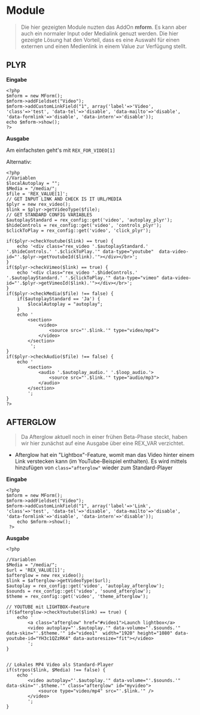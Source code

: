 # Module

> Die hier gezeigten Module nuzten das AddOn **mform**. Es kann aber auch ein normaler Input oder Medialink genuzt werden. Die hier gezeigte Lösung hat den Vorteil, dass es eine Auswahl für einen externen und einen Medienlink in einem Value zur Verfügung stellt. 


## PLYR

**Eingabe**
```
<?php
$mform = new MForm();
$mform->addFieldset("Video");
$mform->addCustomLinkField("1", array('label'=>'Video', 'class'=>'test', 'data-tel'=>'disable', 'data-mailto'=>'disable', 'data-formlink'=>'disable', 'data-intern'=>'disable'));
echo $mform->show();
?>
```
**Ausgabe**

Am einfachsten geht's mit `REX_FOR_VIDEO[1]`

Alternativ:

```
<?php
//Variablen
$localAutoplay = "";
$Media = "/media/";
$file = 'REX_VALUE[1]';
// GET INPUT LINK AND CHECK IS IT URL/MEDIA
$plyr = new rex_video();
$link = $plyr->getVideoType($file);
// GET STANDARD CONFIG VARIABLES
$autoplayStandard = rex_config::get('video', 'autoplay_plyr');
$hideControls = rex_config::get('video', 'controls_plyr');
$clickToPlay = rex_config::get('video', 'click_plyr');

if($plyr->checkYoutube($link) == true) {
    echo '<div class="rex_video '.$autoplayStandard.' '.$hideControls.' '.$clickToPlay.'" data-type="youtube"  data-video-id="'.$plyr->getYoutubeId($link).'"></div></br>';
}
if($plyr->checkVimeo($link) == true) {
    echo '<div class="rex_video '.$hideControls.' '.$autoplayStandard.' '.$clickToPlay.'" data-type="vimeo" data-video-id="'.$plyr->getVimeoId($link).'"></div></br>';
}
if($plyr->checkMedia($file) !== false) {
    if($autoplayStandard == 'Ja') {
        $localAutoplay = "autoplay";
    }
    echo '
    	<section>
			<video>
				<source src="'.$link.'" type="video/mp4">
			</video>
		</section>
		 ';
}
if($plyr->checkAudio($file) !== false) {
	echo '	
		<section>
			<audio '.$autoplay_audio.' '.$loop_audio.'>
				<source src="'.$link.'" type="audio/mp3">
			</audio>
		</section>
		';
}
?>
```

## AFTERGLOW

> Da Afterglow aktuell noch in einer frühen Beta-Phase steckt, haben wir hier zunächst auf eine Ausgabe über eine REX_VAR verzichtet.

 * Afterglow hat ein "Lightbox"-Feature, womit man das Video hinter einem Link verstecken kann (im YouTube-Beispiel enthalten).
  Es wird mittels hinzufügen von `class="afterglow"` wieder zum Standard-Player 


**Eingabe**
```
<?php
$mform = new MForm();
$mform->addFieldset("Video");
$mform->addCustomLinkField("1", array('label'=>'Link', 'class'=>'test', 'data-tel'=>'disable', 'data-mailto'=>'disable', 'data-formlink'=>'disable', 'data-intern'=>'disable'));
    echo $mform->show();
 ?>
```
**Ausgabe**
```
<?php

//Variablen
$Media = "/media/";
$url = 'REX_VALUE[1]';
$afterglow = new rex_video();
$link = $afterglow->getVideoType($url);
$autoplay = rex_config::get('video', 'autoplay_afterglow');
$sounds = rex_config::get('video', 'sound_afterglow');
$theme = rex_config::get('video', 'theme_afterglow');

// YOUTUBE mit LIGHTBOX-Feature
if($afterglow->checkYoutube($link) == true) {
	echo '
		<a class="afterglow" href="#video1">Launch lightbox</a>
		<video autoplay="'.$autoplay.'" data-volume="'.$sounds.'" data-skin="'.$theme.'" id="video1"  width="1920" height="1080" data-youtube-id="YH3c1QZzRK4" data-autoresize="fit"></video>
		';
}

	
// Lokales MP4 Video als Standard-Player
if(strpos($link, $Media) !== false) {
	echo '
		<video autoplay="'.$autoplay.'" data-volume="'.$sounds.'" data-skin="'.$theme.'" class="afterglow" id="myvideo">
			<source type="video/mp4" src="'.$link.'" />
		</video>
		';
}
```
